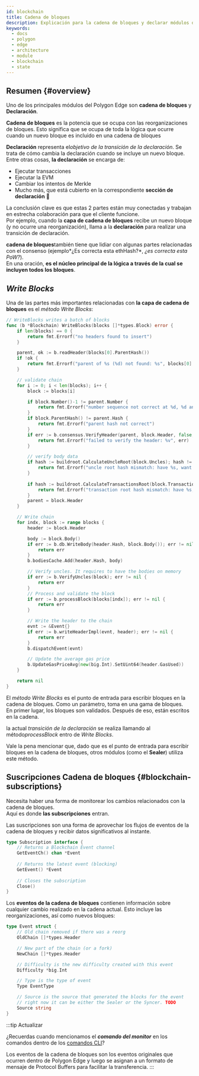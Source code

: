 ```yaml
---
id: blockchain
title: Cadena de bloques
description: Explicación para la cadena de bloques y declarar módulos de Polygon Edge.
keywords:
  - docs
  - polygon
  - edge
  - architecture
  - module
  - blockchain
  - state
---
```


## Resumen {#overview}

Uno de los principales módulos del Polygon Edge son **cadena de bloques** y **Declaración**. <br />

**Cadena de bloques** es la potencia que se ocupa con las reorganizaciones de bloques. Esto significa que se ocupa de toda la lógica que ocurre cuando un nuevo bloque es incluido en una cadena de bloques

**Declaración** representa el*objetivo de la transición de la declaración*. Se trata de cómo cambia la declaración cuando se incluye un nuevo bloque. <br /> Entre otras cosas, **la declaración** se encarga de:
* Ejecutar transacciones
* Ejecutar la EVM
* Cambiar los intentos de Merkle
* Mucho más, que está cubierto en la correspondiente **sección de declaración** 🙂

La conclusión clave es que estas 2 partes están muy conectadas y trabajan en estrecha colaboración para que el cliente funcione. <br /> Por ejemplo, cuando la **capa de cadena de bloques** recibe un nuevo bloque (y no ocurre una reorganización), llama a la **declaración** para realizar una transición de declaración.

**cadena de bloques**también tiene que lidiar con algunas partes relacionadas con el consenso (ejemplo*¿Es correcta esta ethHash?*, *¿es correcta esta PoW?*). <br /> En una oración, **es el núcleo principal de la lógica a través de la cual se incluyen todos los bloques**.

## *Write Blocks*

Una de las partes más importantes relacionadas con **la capa de cadena de bloques** es el *método Write Blocks*:

````go title="blockchain/blockchain.go"
// WriteBlocks writes a batch of blocks
func (b *Blockchain) WriteBlocks(blocks []*types.Block) error {
	if len(blocks) == 0 {
		return fmt.Errorf("no headers found to insert")
	}

	parent, ok := b.readHeader(blocks[0].ParentHash())
	if !ok {
		return fmt.Errorf("parent of %s (%d) not found: %s", blocks[0].Hash().String(), blocks[0].Number(), blocks[0].ParentHash())
	}

	// validate chain
	for i := 0; i < len(blocks); i++ {
		block := blocks[i]

		if block.Number()-1 != parent.Number {
			return fmt.Errorf("number sequence not correct at %d, %d and %d", i, block.Number(), parent.Number)
		}
		if block.ParentHash() != parent.Hash {
			return fmt.Errorf("parent hash not correct")
		}
		if err := b.consensus.VerifyHeader(parent, block.Header, false, true); err != nil {
			return fmt.Errorf("failed to verify the header: %v", err)
		}

		// verify body data
		if hash := buildroot.CalculateUncleRoot(block.Uncles); hash != block.Header.Sha3Uncles {
			return fmt.Errorf("uncle root hash mismatch: have %s, want %s", hash, block.Header.Sha3Uncles)
		}
		
		if hash := buildroot.CalculateTransactionsRoot(block.Transactions); hash != block.Header.TxRoot {
			return fmt.Errorf("transaction root hash mismatch: have %s, want %s", hash, block.Header.TxRoot)
		}
		parent = block.Header
	}

	// Write chain
	for indx, block := range blocks {
		header := block.Header

		body := block.Body()
		if err := b.db.WriteBody(header.Hash, block.Body()); err != nil {
			return err
		}
		b.bodiesCache.Add(header.Hash, body)

		// Verify uncles. It requires to have the bodies on memory
		if err := b.VerifyUncles(block); err != nil {
			return err
		}
		// Process and validate the block
		if err := b.processBlock(blocks[indx]); err != nil {
			return err
		}

		// Write the header to the chain
		evnt := &Event{}
		if err := b.writeHeaderImpl(evnt, header); err != nil {
			return err
		}
		b.dispatchEvent(evnt)

		// Update the average gas price
		b.UpdateGasPriceAvg(new(big.Int).SetUint64(header.GasUsed))
	}

	return nil
}
````
El *método Write Blocks* es el punto de entrada para escribir bloques en la cadena de bloques. Como un parámetro, toma en una gama de bloques.<br /> En primer lugar, los bloques son validados. Después de eso, están escritos en la cadena.

la actual *transición de la declaración* se realiza llamando al método*processBlock* entro de *Write Blocks*.

Vale la pena mencionar que, dado que es el punto de entrada para escribir bloques en la cadena de bloques, otros módulos (como el **Sealer**) utiliza este método.

## Suscripciones Cadena de bloques {#blockchain-subscriptions}

Necesita haber una forma de monitorear los cambios relacionados con la cadena de bloques. <br />
 Aquí es donde **las subscripciones** entran.

Las suscripciones son una forma de aprovechar los flujos de eventos de la cadena de bloques y recibir datos significativos al instante.

````go title="blockchain/subscription.go"
type Subscription interface {
    // Returns a Blockchain Event channel
	GetEventCh() chan *Event
	
	// Returns the latest event (blocking)
	GetEvent() *Event
	
	// Closes the subscription
	Close()
}
````

Los **eventos de la cadena de bloques** contienen información sobre cualquier cambio realizado en la cadena actual. Esto incluye las reorganizaciones, así como nuevos bloques:

````go title="blockchain/subscription.go"
type Event struct {
	// Old chain removed if there was a reorg
	OldChain []*types.Header

	// New part of the chain (or a fork)
	NewChain []*types.Header

	// Difficulty is the new difficulty created with this event
	Difficulty *big.Int

	// Type is the type of event
	Type EventType

	// Source is the source that generated the blocks for the event
	// right now it can be either the Sealer or the Syncer. TODO
	Source string
}
````

:::tip Actualizar

¿Recuerdas cuando mencionamos el ***comando del monitor*** en los comandos dentro de los [comandos CLI](/docs/edge/get-started/cli-commands)?

Los eventos de la cadena de bloques son los eventos originales que ocurren dentro de Polygon Edge y luego se asignan a un formato de mensaje de Protocol Buffers para facilitar la transferencia.
:::